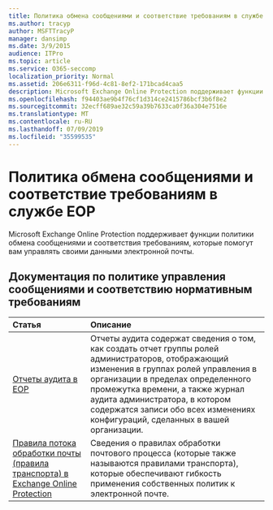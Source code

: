 ```yaml
---
title: Политика обмена сообщениями и соответствие требованиям в службе EOP
ms.author: tracyp
author: MSFTTracyP
manager: dansimp
ms.date: 3/9/2015
audience: ITPro
ms.topic: article
ms.service: O365-seccomp
localization_priority: Normal
ms.assetid: 206e6311-f96d-4c81-8ef2-171bcad4caa5
description: Microsoft Exchange Online Protection поддерживает функции политики обмена сообщениями и соответствия требованиям, которые помогут вам управлять своими данными электронной почты.
ms.openlocfilehash: f94403ae9b4f76cf1d314ce2415786bcf3b6f8e2
ms.sourcegitcommit: 32ecff689ae32c59a39b7633ca0f36a304e7516e
ms.translationtype: MT
ms.contentlocale: ru-RU
ms.lasthandoff: 07/09/2019
ms.locfileid: "35599535"
---
```

# <a name="messaging-policy-and-compliance-in-eop"></a>Политика обмена сообщениями и соответствие требованиям в службе EOP

Microsoft Exchange Online Protection поддерживает функции политики обмена сообщениями и соответствия требованиям, которые помогут вам управлять своими данными электронной почты.
  
## <a name="messaging-policy-and-compliance-documentation"></a>Документация по политике управления сообщениями и соответствию нормативным требованиям

|**Статья**|**Описание**|
|:-----|:-----|
|[Отчеты аудита в EOP](auditing-reports-in-eop.md)|Отчеты аудита содержат сведения о том, как создать отчет группы ролей администраторов, отображающий изменения в группах ролей управления в организации в пределах определенного промежутка времени, а также журнал аудита администратора, в котором содержатся записи обо всех изменениях конфигураций, сделанных в вашей организации.|
|[Правила потока обработки почты (правила транспорта) в Exchange Online Protection](mail-flow-rules-transport-rules-0.md)|Сведения о правилах обработки почтового процесса (которые также называются правилами транспорта), которые обеспечивают гибкость применения собственных политик к электронной почте.|
